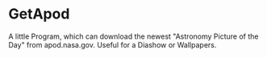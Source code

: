 # GetApod
A little Program, which can download the newest "Astronomy Picture of the Day" from apod.nasa.gov. Useful for a Diashow or Wallpapers.
